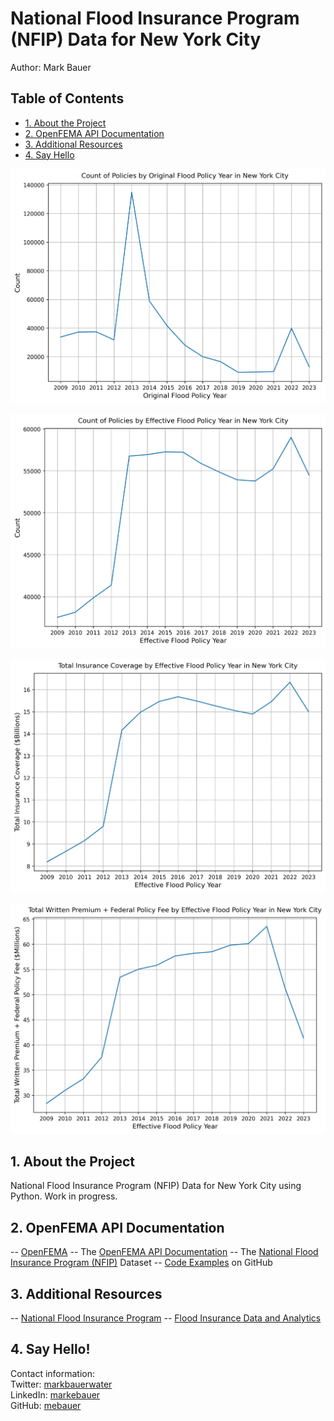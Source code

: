 # National Flood Insurance Program (NFIP) Data for New York City
Author: Mark Bauer

## Table of Contents
   * [1. About the Project](##1-About-the-Project)
   * [2. OpenFEMA API Documentation](##2-OpenFEMA-API-Documentation)
   * [3. Additional Resources](##3-Additional-Resources)
   * [4. Say Hello](##4-Say-Hello)

![cover photo](figures/original-policies.png)

![cover photo](figures/effective-policies.png)  

![cover photo](figures/total-coverage.png)  

![cover photo](figures/total-policy-fee.png)

## 1. About the Project
National Flood Insurance Program (NFIP) Data for New York City using Python. Work in progress.

## 2. OpenFEMA API Documentation
-- [OpenFEMA](https://www.fema.gov/about/reports-and-data/openfema)
-- The [OpenFEMA API Documentation](https://www.fema.gov/about/openfema/api)
-- The [National Flood Insurance Program (NFIP)](https://www.fema.gov/about/openfema/data-sets#nfip) Dataset
-- [Code Examples](https://github.com/FEMA/openfema-samples) on GitHub

## 3. Additional Resources
-- [National Flood Insurance Program](https://nfipservices.floodsmart.gov/)
-- [Flood Insurance Data and Analytics](https://nfipservices.floodsmart.gov/reports-flood-insurance-data)


## 4. Say Hello!
Contact information:  
Twitter: [markbauerwater](https://twitter.com/markbauerwater)   
LinkedIn: [markebauer](https://www.linkedin.com/in/markebauer/)  
GitHub: [mebauer](https://github.com/mebauer)
